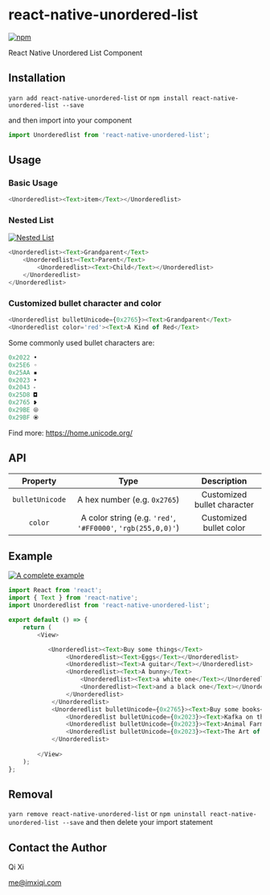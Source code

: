 # react-native-unordered-list

[![npm](https://img.shields.io/npm/v/react-native-unordered-list)](https://www.npmjs.com/package/react-native-unordered-list)

 React Native Unordered List Component

## Installation

`yarn add react-native-unordered-list` or `npm install react-native-unordered-list --save`

and then import into your component

```javascript
import Unorderedlist from 'react-native-unordered-list';
```


## Usage

### Basic Usage

```javascript
<Unorderedlist><Text>item</Text></Unorderedlist>
```

### Nested List

[![Nested List](https://user-images.githubusercontent.com/4802250/72935146-c0aed880-3d9f-11ea-90a4-c9391747c5cd.jpeg)](#)

```javascript
<Unorderedlist><Text>Grandparent</Text>
    <Unorderedlist><Text>Parent</Text>
        <Unorderedlist><Text>Child</Text></Unorderedlist>
    </Unorderedlist>
</Unorderedlist>
 ```

### Customized bullet character and color

```javascript
<Unorderedlist bulletUnicode={0x2765}><Text>Grandparent</Text>
<Unorderedlist color='red'><Text>A Kind of Red</Text>
```

Some commonly used bullet characters are:

```javascript
0x2022 •
0x25E6 ◦
0x25AA ▪
0x2023 ‣
0x2043 ⁃
0x25D8 ◘
0x2765 ❥
0x29BE ⦾
0x29BF ⦿
```

Find more: https://home.unicode.org/


## API

| Property       | Type                       | Description                 |
|:--------------:|:--------------------------:|:---------------------------:|
| `bulletUnicode` | A hex number (e.g. `0x2765`) | Customized bullet character |
| `color` | A color string (e.g. `'red'`, `'#FF0000'`, `'rgb(255,0,0)'`) | Customized bullet color |


## Example

[![A complete example](https://user-images.githubusercontent.com/4802250/72935420-45015b80-3da0-11ea-8e0e-318d4e8941d5.jpeg)](#)


```javascript
import React from 'react';
import { Text } from 'react-native';
import Unorderedlist from 'react-native-unordered-list';

export default () => {
    return (
        <View>

           <Unorderedlist><Text>Buy some things</Text>
                <Unorderedlist><Text>Eggs</Text></Unorderedlist>
                <Unorderedlist><Text>A guitar</Text></Unorderedlist>
                <Unorderedlist><Text>A bunny</Text>
                    <Unorderedlist><Text>a white one</Text></Unorderedlist>
                    <Unorderedlist><Text>and a black one</Text></Unorderedlist>
                </Unorderedlist>
            </Unorderedlist>
            <Unorderedlist bulletUnicode={0x2765}><Text>Buy some books</Text>
                <Unorderedlist bulletUnicode={0x2023}><Text>Kafka on the Shore</Text></Unorderedlist>
                <Unorderedlist bulletUnicode={0x2023}><Text>Animal Farm</Text></Unorderedlist>
                <Unorderedlist bulletUnicode={0x2023}><Text>The Art of Computer Programming</Text></Unorderedlist>
            </Unorderedlist>
        
        </View>
    );
};
```

## Removal

`yarn remove react-native-unordered-list` or `npm uninstall react-native-unordered-list --save`
and then delete your import statement

## Contact the Author

Qi Xi

me@imxiqi.com
